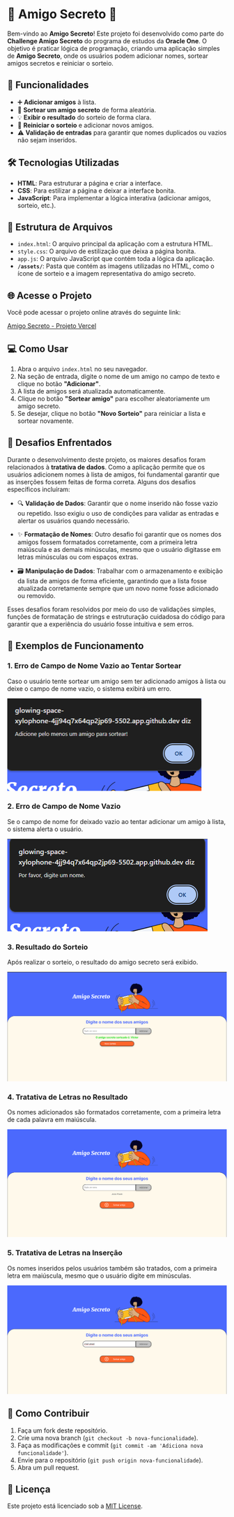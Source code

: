 # 🎉 **Amigo Secreto** 🎉

Bem-vindo ao **Amigo Secreto**! Este projeto foi desenvolvido como parte do **Challenge Amigo Secreto** do programa de estudos da **Oracle One**. O objetivo é praticar lógica de programação, criando uma aplicação simples de **Amigo Secreto**, onde os usuários podem adicionar nomes, sortear amigos secretos e reiniciar o sorteio.

## 🚀 Funcionalidades

- ➕ **Adicionar amigos** à lista.
- 🎲 **Sortear um amigo secreto** de forma aleatória.
- 💡 **Exibir o resultado** do sorteio de forma clara.
- 🔄 **Reiniciar o sorteio** e adicionar novos amigos.
- ⚠️ **Validação de entradas** para garantir que nomes duplicados ou vazios não sejam inseridos.

## 🛠️ Tecnologias Utilizadas

- **HTML**: Para estruturar a página e criar a interface.
- **CSS**: Para estilizar a página e deixar a interface bonita.
- **JavaScript**: Para implementar a lógica interativa (adicionar amigos, sorteio, etc.).

## 📂 Estrutura de Arquivos

- `index.html`: O arquivo principal da aplicação com a estrutura HTML.
- `style.css`: O arquivo de estilização que deixa a página bonita.
- `app.js`: O arquivo JavaScript que contém toda a lógica da aplicação.
- **`/assets/`**: Pasta que contém as imagens utilizadas no HTML, como o ícone de sorteio e a imagem representativa do amigo secreto.

## 🌐 Acesse o Projeto

Você pode acessar o projeto online através do seguinte link:

[Amigo Secreto - Projeto Vercel](https://one-oracle-next-education-nlqkykppe-oliveira028s-projects.vercel.app/)

## 💻 Como Usar

1. Abra o arquivo `index.html` no seu navegador.
2. Na seção de entrada, digite o nome de um amigo no campo de texto e clique no botão **"Adicionar"**.
3. A lista de amigos será atualizada automaticamente.
4. Clique no botão **"Sortear amigo"** para escolher aleatoriamente um amigo secreto.
5. Se desejar, clique no botão **"Novo Sorteio"** para reiniciar a lista e sortear novamente.

## 🧩 Desafios Enfrentados

Durante o desenvolvimento deste projeto, os maiores desafios foram relacionados à **tratativa de dados**. Como a aplicação permite que os usuários adicionem nomes à lista de amigos, foi fundamental garantir que as inserções fossem feitas de forma correta. Alguns dos desafios específicos incluíram:

- 🔍 **Validação de Dados**: Garantir que o nome inserido não fosse vazio ou repetido. Isso exigiu o uso de condições para validar as entradas e alertar os usuários quando necessário.
  
- ✨ **Formatação de Nomes**: Outro desafio foi garantir que os nomes dos amigos fossem formatados corretamente, com a primeira letra maiúscula e as demais minúsculas, mesmo que o usuário digitasse em letras minúsculas ou com espaços extras.

- 🗃️ **Manipulação de Dados**: Trabalhar com o armazenamento e exibição da lista de amigos de forma eficiente, garantindo que a lista fosse atualizada corretamente sempre que um novo nome fosse adicionado ou removido.

Esses desafios foram resolvidos por meio do uso de validações simples, funções de formatação de strings e estruturação cuidadosa do código para garantir que a experiência do usuário fosse intuitiva e sem erros.

## 📸 Exemplos de Funcionamento

### 1. **Erro de Campo de Nome Vazio ao Tentar Sortear**
Caso o usuário tente sortear um amigo sem ter adicionado amigos à lista ou deixe o campo de nome vazio, o sistema exibirá um erro.

![Erro de campo de nome vazio ao tentar sortear](img_README/Erro%20de%20campo%20de%20nome%20vazio%20ao%20tentar%20sortear.png)

### 2. **Erro de Campo de Nome Vazio**
Se o campo de nome for deixado vazio ao tentar adicionar um amigo à lista, o sistema alerta o usuário.

![Erro de campo de nome vazio](img_README/Erro%20de%20campo%20de%20nome%20vazio.png)

### 3. **Resultado do Sorteio**
Após realizar o sorteio, o resultado do amigo secreto será exibido.

![Resultado do Sorteio](img_README/Resultado%20do%20Sorteio.png)

### 4. **Tratativa de Letras no Resultado**
Os nomes adicionados são formatados corretamente, com a primeira letra de cada palavra em maiúscula.

![Tratativa de letras no resultado](img_README/Tratativa%20de%20letras%20resultado.png)

### 5. **Tratativa de Letras na Inserção**
Os nomes inseridos pelos usuários também são tratados, com a primeira letra em maiúscula, mesmo que o usuário digite em minúsculas.

![Tratativa de letras](img_README/Tratativa%20de%20letras.png)

## 🤝 Como Contribuir

1. Faça um fork deste repositório.
2. Crie uma nova branch (`git checkout -b nova-funcionalidade`).
3. Faça as modificações e commit (`git commit -am 'Adiciona nova funcionalidade'`).
4. Envie para o repositório (`git push origin nova-funcionalidade`).
5. Abra um pull request.

## 📜 Licença

Este projeto está licenciado sob a [MIT License](LICENSE).
